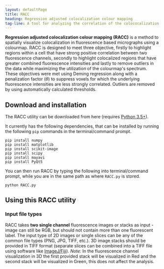 ```yaml
---
layout: defaultPage
title: RACC
heading: Regression adjusted colocalization colour mapping
tag-line: A tool for analyzing the correlation of the colococalization between two fluorescent channels
---
```


**Regression adjusted colocalization colour mapping (RACC)** is a method to spatially visualize colocalization in fluorescence based micrographs using a colourmap. RACC is designed to meet three objective, firstly to highlight regions within a cell that have strong positive correlation between two fluorescence channels, secondly to highlight colocalized regions that have greater combined fluorescence intensities and lastly to remove outliers in the data while maximizing the utilization of the colourmap's spectrum. These objectives were met using Deming regression along with a penalization factor ($\theta$) to suppress voxels for which the underlying fluorescence intensities are less strongly correlated. Outliers are removed by using automatically calculated thresholds.

## Download and installation

The RACC utility can be downloaded from here (requires [Python 3.5+](https://www.python.org/downloads/)).

It currently has the following dependencies, that can be installed by running the following `pip` commands in the terminal/command prompt.

```
pip install numpy
pip install matplotlib
pip install scikit-image
pip install scipy
pip install mayavi
pip install PyQt5
```

You can then run RACC by typing the following into terminal/command prompt, while you are in the same path as where `RACC.py` is stored.

```
python RACC.py
```

## Using this RACC utility

### Input file types

RACC takes **two single channel** fluorescence images or stacks as input - image can still be RGB, but should not contain more than one fluorescent label. The input type of 2D images or single slices can be any of the common file types (PNG, JPG, TIFF, etc.). 3D image stacks should be provided in TIFF format (separate slices can be combined into a TIFF file using software like [ImageJ/Fiji](https://fiji.sc/)). _Note:_ In the fluorescence channel visualization in 3D the first provided stack will be visualized in Red and the second stack will be visualized in Green, this does not affect the analysis.
